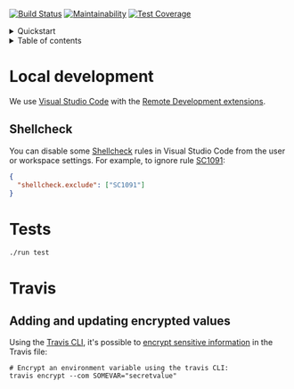 [![Build Status](https://travis-ci.com/doraboateng/api.svg?branch=stable)](https://travis-ci.com/doraboateng/api)
[![Maintainability](https://api.codeclimate.com/v1/badges/af6ea36778ba43f5fc1d/maintainability)](https://codeclimate.com/github/doraboateng/api/maintainability)
[![Test Coverage](https://api.codeclimate.com/v1/badges/af6ea36778ba43f5fc1d/test_coverage)](https://codeclimate.com/github/doraboateng/api/test_coverage)

<details>
  <summary>Quickstart</summary>

```shell
# Clone the repository.
git clone git@github.com:doraboateng/api.git
cd api

# Run the API locally. This will also build the base image for the API.
./run

# Launch your IDE.
code .
```

</details>

<details>
  <summary>Table of contents</summary>

- [Local development](#local-development)
  - [Shellcheck](#shellcheck)
- [Tests](#tests)
- [Travis](#travis)
  - [Adding and updating encrypted values](#adding-and-updating-encrypted-values)

</details>

# Local development

We use [Visual Studio Code](https://code.visualstudio.com) with the [Remote Development extensions](https://marketplace.visualstudio.com/items?itemName=ms-vscode-remote.vscode-remote-extensionpack).

## Shellcheck

You can disable some [Shellcheck](https://github.com/koalaman/shellcheck) rules in Visual Studio Code from the user or workspace settings. For example, to ignore rule [SC1091](https://github.com/koalaman/shellcheck/wiki/SC1091):

```json
{
  "shellcheck.exclude": ["SC1091"]
}
```

# Tests

```shell
./run test
```

# Travis

## Adding and updating encrypted values

Using the [Travis CLI](https://github.com/travis-ci/travis.rb), it's possible to [encrypt sensitive information](https://docs.travis-ci.com/user/encryption-keys) in the Travis file:

```shell
# Encrypt an environment variable using the travis CLI:
travis encrypt --com SOMEVAR="secretvalue"
```
